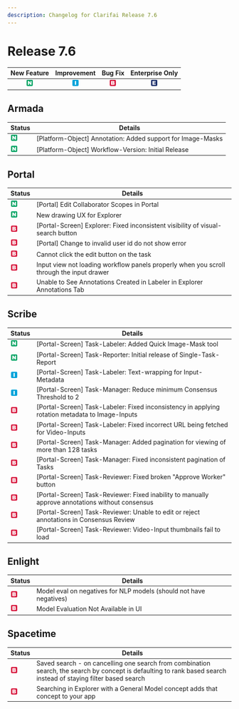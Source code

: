 ```yaml
---
description: Changelog for Clarifai Release 7.6
---
```


# Release 7.6

| New Feature | Improvement | Bug Fix | Enterprise Only |
| :---: | :---: | :---: | :---: |
| ![new-feature](../../.gitbook/assets/new_feature%20%281%29%20%281%29%20%28282%29.jpg) | ![improvement](../../.gitbook/assets/improvement%20%2819%29%20%28279%29.jpg) | ![bug](../../.gitbook/assets/bug%20%28196%29%20%28452%29%20%28606%29.jpg) | ![enterprise](../../.gitbook/assets/enterprise%20%2818%29%20%2816%29%20%281%29%20%2827%29.jpg) |

## Armada

|Status     |Details                                                    |
|-----------|-----------------------------------------------------------|
| ![new-feature](../../.gitbook/assets/new_feature%20%281%29%20%281%29%20%28282%29.jpg) |[Platform-Object] Annotation: Added support for Image-Masks|
| ![new-feature](../../.gitbook/assets/new_feature%20%281%29%20%281%29%20%28282%29.jpg) |[Platform-Object] Workflow-Version: Initial Release        |


## Portal

|Status     |Details                                                    |
|-----------|-----------------------------------------------------------|
| ![new-feature](../../.gitbook/assets/new_feature%20%281%29%20%281%29%20%28282%29.jpg) |[Portal] Edit Collaborator Scopes in Portal                |
| ![new-feature](../../.gitbook/assets/new_feature%20%281%29%20%281%29%20%28282%29.jpg) |New drawing UX for Explorer                                |
| ![bug](../../.gitbook/assets/bug%20%28196%29%20%28452%29%20%28606%29.jpg) |[Portal-Screen] Explorer: Fixed inconsistent visibility of visual-search button|
| ![bug](../../.gitbook/assets/bug%20%28196%29%20%28452%29%20%28606%29.jpg) |[Portal] Change to invalid user id do not show error       |
| ![bug](../../.gitbook/assets/bug%20%28196%29%20%28452%29%20%28606%29.jpg) |Cannot click the edit button on the task                   |
| ![bug](../../.gitbook/assets/bug%20%28196%29%20%28452%29%20%28606%29.jpg) |Input view not loading workflow panels properly when you scroll through the input drawer|
| ![bug](../../.gitbook/assets/bug%20%28196%29%20%28452%29%20%28606%29.jpg) |Unable to See Annotations Created in Labeler in Explorer Annotations Tab|


## Scribe

|Status     |Details                                                    |
|-----------|-----------------------------------------------------------|
| ![new-feature](../../.gitbook/assets/new_feature%20%281%29%20%281%29%20%28282%29.jpg) |[Portal-Screen] Task-Labeler: Added Quick Image-Mask tool  |
| ![new-feature](../../.gitbook/assets/new_feature%20%281%29%20%281%29%20%28282%29.jpg) |[Portal-Screen] Task-Reporter: Initial release of Single-Task-Report|
| ![improvement](../../.gitbook/assets/improvement%20%2819%29%20%28279%29.jpg) |[Portal-Screen] Task-Labeler: Text-wrapping for Input-Metadata|
| ![improvement](../../.gitbook/assets/improvement%20%2819%29%20%28279%29.jpg) |[Portal-Screen] Task-Manager: Reduce minimum Consensus Threshold to 2|
| ![bug](../../.gitbook/assets/bug%20%28196%29%20%28452%29%20%28606%29.jpg) |[Portal-Screen] Task-Labeler: Fixed inconsistency in applying rotation metadata to Image-Inputs|
| ![bug](../../.gitbook/assets/bug%20%28196%29%20%28452%29%20%28606%29.jpg) |[Portal-Screen] Task-Labeler: Fixed incorrect URL being fetched for Video-Inputs|
| ![bug](../../.gitbook/assets/bug%20%28196%29%20%28452%29%20%28606%29.jpg) |[Portal-Screen] Task-Manager: Added pagination for viewing of more than 128 tasks|
| ![bug](../../.gitbook/assets/bug%20%28196%29%20%28452%29%20%28606%29.jpg) |[Portal-Screen] Task-Manager: Fixed inconsistent pagination of Tasks|
| ![bug](../../.gitbook/assets/bug%20%28196%29%20%28452%29%20%28606%29.jpg) |[Portal-Screen] Task-Reviewer: Fixed broken "Approve Worker" button|
| ![bug](../../.gitbook/assets/bug%20%28196%29%20%28452%29%20%28606%29.jpg) |[Portal-Screen] Task-Reviewer: Fixed inability to manually approve annotations without consensus|
| ![bug](../../.gitbook/assets/bug%20%28196%29%20%28452%29%20%28606%29.jpg) |[Portal-Screen] Task-Reviewer: Unable to edit or reject annotations in Consensus Review|
| ![bug](../../.gitbook/assets/bug%20%28196%29%20%28452%29%20%28606%29.jpg) |[Portal-Screen] Task-Reviewer: Video-Input thumbnails fail to load|


## Enlight

|Status     |Details                                                    |
|-----------|-----------------------------------------------------------|
| ![bug](../../.gitbook/assets/bug%20%28196%29%20%28452%29%20%28606%29.jpg) |Model eval on negatives for NLP models (should not have negatives)|
| ![bug](../../.gitbook/assets/bug%20%28196%29%20%28452%29%20%28606%29.jpg) |Model Evaluation Not Available in UI                       |


## Spacetime

|Status     |Details                                                    |
|-----------|-----------------------------------------------------------|
| ![bug](../../.gitbook/assets/bug%20%28196%29%20%28452%29%20%28606%29.jpg) |Saved search - on cancelling one search from combination search, the search by concept is defaulting to rank based search instead of staying filter based search|
| ![bug](../../.gitbook/assets/bug%20%28196%29%20%28452%29%20%28606%29.jpg) |Searching in Explorer with a General Model concept adds that concept to your app|
